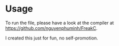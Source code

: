 # Usage
To run the file, please have a look at the compiler at https://github.com/nguyenphuminh/FreakC.

I created this just for fun, no self-promotion.
